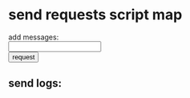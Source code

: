<!DOCTYPE html>
<html lang="en">
<head>
<meta charset="UTF-8">
<meta name="viewport" content="width=device-width, initial-scale=1.0">
<title>send request script map</title>
</head>
<body>
<h1>send requests script map </h1>

<form id="messageForm">
  <label for="message">add messages:</label><br>
  <input type="text" id="message" name="message"><br>
  <button type="submit">request</button>
</form>

<h2>send logs:</h2>
<ul id="messageList">
  <!--send massage here-->
</ul>

<script>
document.getElementById("messageForm").addEventListener("submit", function(event) {
  event.preventDefault(); // ไม่ให้ฟอร์มส่งข้อมูล
  var messageInput = document.getElementById("message");
  var message = messageInput.value; // ข้อความที่ผู้ใช้ป้อน
  if (message.trim() !== "") { // ตรวจสอบว่าข้อความไม่ว่างเปล่า
    var listItem = document.createElement("li");
    var boldText = document.createElement("b");
    boldText.textContent = message; // ข้อความที่ผู้ใช้ป้อน
    listItem.appendChild(boldText);
    var messageList = document.getElementById("messageList");
    messageList.insertBefore(listItem, messageList.childNodes[0]); // เพิ่มข้อความที่บันทึกไว้ล่าสุดด้านบน
    messageInput.value = ""; // clear
  } else {
    alert("please add messages");
  }
});
</script>

</body>
</html>
